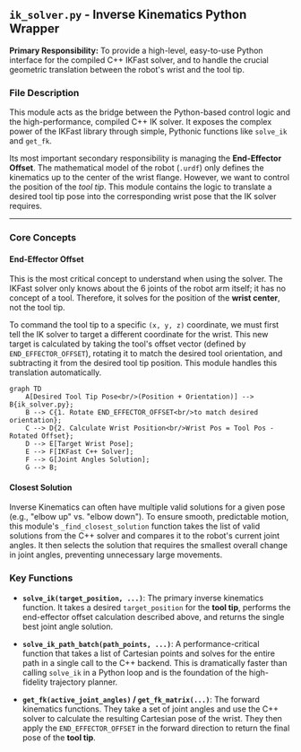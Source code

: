 ## `ik_solver.py` - Inverse Kinematics Python Wrapper

**Primary Responsibility:** To provide a high-level, easy-to-use Python interface for the compiled C++ IKFast solver, and to handle the crucial geometric translation between the robot's wrist and the tool tip.

### File Description

This module acts as the bridge between the Python-based control logic and the high-performance, compiled C++ IK solver. It exposes the complex power of the IKFast library through simple, Pythonic functions like `solve_ik` and `get_fk`.

Its most important secondary responsibility is managing the **End-Effector Offset**. The mathematical model of the robot (`.urdf`) only defines the kinematics up to the center of the wrist flange. However, we want to control the position of the *tool tip*. This module contains the logic to translate a desired tool tip pose into the corresponding wrist pose that the IK solver requires.

---

### Core Concepts

#### End-Effector Offset

This is the most critical concept to understand when using the solver. The IKFast solver only knows about the 6 joints of the robot arm itself; it has no concept of a tool. Therefore, it solves for the position of the **wrist center**, not the tool tip.

To command the tool tip to a specific `(x, y, z)` coordinate, we must first tell the IK solver to target a different coordinate for the wrist. This new target is calculated by taking the tool's offset vector (defined by `END_EFFECTOR_OFFSET`), rotating it to match the desired tool orientation, and subtracting it from the desired tool tip position. This module handles this translation automatically.

```mermaid
graph TD
    A[Desired Tool Tip Pose<br/>(Position + Orientation)] --> B{ik_solver.py};
    B --> C{1. Rotate END_EFFECTOR_OFFSET<br/>to match desired orientation};
    C --> D{2. Calculate Wrist Position<br/>Wrist Pos = Tool Pos - Rotated Offset};
    D --> E[Target Wrist Pose];
    E --> F[IKFast C++ Solver];
    F --> G[Joint Angles Solution];
    G --> B;
```

#### Closest Solution

Inverse Kinematics can often have multiple valid solutions for a given pose (e.g., "elbow up" vs. "elbow down"). To ensure smooth, predictable motion, this module's `_find_closest_solution` function takes the list of valid solutions from the C++ solver and compares it to the robot's current joint angles. It then selects the solution that requires the smallest overall change in joint angles, preventing unnecessary large movements.

### Key Functions

*   **`solve_ik(target_position, ...)`**: The primary inverse kinematics function. It takes a desired `target_position` for the **tool tip**, performs the end-effector offset calculation described above, and returns the single best joint angle solution.

*   **`solve_ik_path_batch(path_points, ...)`**: A performance-critical function that takes a list of Cartesian points and solves for the entire path in a single call to the C++ backend. This is dramatically faster than calling `solve_ik` in a Python loop and is the foundation of the high-fidelity trajectory planner.

*   **`get_fk(active_joint_angles)` / `get_fk_matrix(...)`**: The forward kinematics functions. They take a set of joint angles and use the C++ solver to calculate the resulting Cartesian pose of the wrist. They then apply the `END_EFFECTOR_OFFSET` in the forward direction to return the final pose of the **tool tip**. 
